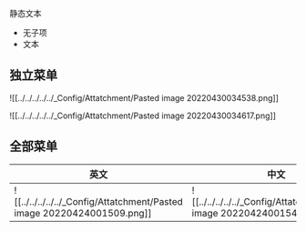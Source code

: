 静态文本

- 无子项
- 文本

## 独立菜单

![[../../../../../_Config/Attatchment/Pasted image 20220430034538.png]]

![[../../../../../_Config/Attatchment/Pasted image 20220430034617.png]]


## 全部菜单

| 英文 | 中文 |
| ---- | ---- |
| ![[../../../../../_Config/Attatchment/Pasted image 20220424001509.png]] | ![[../../../../../_Config/Attatchment/Pasted image 20220424001542.png]] |